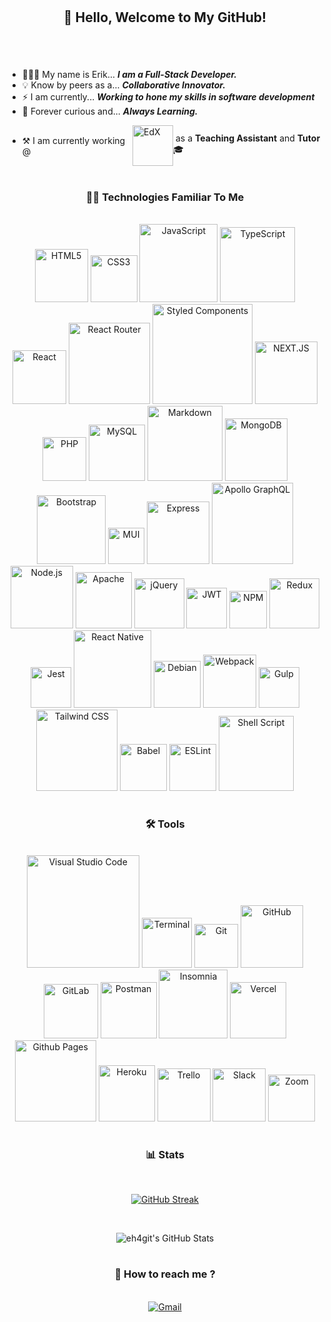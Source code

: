#

<div display="flex" align="center">
  <h2 align="center">
    👋 Hello, Welcome to My GitHub! 
  </h2>
</div>

#

<br/>

- 👨🏽‍💻 My name is Erik... **_I am a Full-Stack Developer._**
- 💡 Know by peers as a... **_Collaborative Innovator._**
- ⚡ I am currently... **_Working to hone my skills in software development_**
- 📖 Forever curious and... **_Always Learning._**
<ul style="display:flex;align-items:center;">
  <li>
    ⚒️ I am currently working @&nbsp;
    
  </li>
  <img alt="EdX" width="65px" src="https://img.shields.io/badge/edX-%2302262B.svg?style=for-the-badge&logo=edX&logoColor=white" />
  <li style="list-style:none;">&nbsp;as a <b>Teaching Assistant</b> and <b>Tutor</b>🎓</li>
</ul>

#

<h3 align="center">
  👨‍💻  Technologies Familiar To Me
</h3>

<br/>

<div align="center">
  <img alt="HTML5" width="85px" src="https://img.shields.io/badge/HTML5-E34F26?style=for-the-badge&logo=html5&logoColor=white" />
  <img alt="CSS3" width="75px" src="https://img.shields.io/badge/CSS3-1572B6?style=for-the-badge&logo=css3&logoColor=white" />
  <img alt="JavaScript" width="125px" src="https://img.shields.io/badge/JavaScript-F7DF1E?style=for-the-badge&logo=javascript&logoColor=black" />
  <img alt="TypeScript" width="120px" src="https://img.shields.io/badge/typescript-%23007ACC.svg?style=for-the-badge&logo=typescript&logoColor=white" />
  <img alt="React" width="86px" src="https://img.shields.io/badge/React-20232A?style=for-the-badge&logo=react&logoColor=61DAFB" />
  <img alt="React Router" width="130px" src="https://img.shields.io/badge/React_Router-CA4245?style=for-the-badge&logo=react-router&logoColor=white">
  <img alt="Styled Components" width="160px" src="https://img.shields.io/badge/styled--components-DB7093?style=for-the-badge&logo=styled-components&logoColor=white">
  <img alt="NEXT.JS" width="100px" src="https://img.shields.io/badge/next.js-000000?style=for-the-badge&logo=nextdotjs&logoColor=white"/>
  <img alt="PHP" width="70px" src="https://img.shields.io/badge/PHP-777BB4?style=for-the-badge&logo=php&logoColor=white" />
  <img alt="MySQL" width="90px" src="https://img.shields.io/badge/MySQL-00000F?style=for-the-badge&logo=mysql&logoColor=white"/>
  <img alt="Markdown" width="120px" src="https://img.shields.io/badge/Markdown-000000?style=for-the-badge&logo=markdown&logoColor=white"/>
  <img alt="MongoDB" width="100px" src="https://img.shields.io/badge/MongoDB-%234ea94b.svg?style=for-the-badge&logo=mongodb&logoColor=white"/>
  <img alt="Bootstrap" width="110px" src="https://img.shields.io/badge/bootstrap-%23563D7C.svg?style=for-the-badge&logo=bootstrap&logoColor=white"/>
  <img alt="MUI" width="58px" src="https://img.shields.io/badge/MUI-%230081CB.svg?style=for-the-badge&logo=mui&logoColor=white"/>
  <img alt="Express" width="100px" src="https://img.shields.io/badge/express.js-%23404d59.svg?style=for-the-badge&logo=express&logoColor=%2361DAFB"/>
  <img alt="Apollo GraphQL" width="130px" src="https://img.shields.io/badge/-ApolloGraphQL-311C87?style=for-the-badge&logo=apollo-graphql"/>
  <img alt="Node.js" width="100px" src="https://img.shields.io/badge/node.js-6DA55F?style=for-the-badge&logo=node.js&logoColor=white"/>
  <img alt="Apache" width="90px" src="https://img.shields.io/badge/apache-%23D42029.svg?style=for-the-badge&logo=apache&logoColor=white"/>
  <img alt="jQuery" width="80px" src="https://img.shields.io/badge/jquery-%230769AD.svg?style=for-the-badge&logo=jquery&logoColor=white"/>
  <img alt="JWT" width="65px" src="https://img.shields.io/badge/JWT-black?style=for-the-badge&logo=JSON%20web%20tokens"/>
  <img alt="NPM" width="60px" src="https://img.shields.io/badge/NPM-%23CB3837.svg?style=for-the-badge&logo=npm&logoColor=white"/>
  <img alt="Redux" width="80px" src="https://img.shields.io/badge/redux-%23593d88.svg?style=for-the-badge&logo=redux&logoColor=white"/>
  <img alt="Jest" width="65px" src="https://img.shields.io/badge/-jest-%23C21325?style=for-the-badge&logo=jest&logoColor=white"/>
  <img alt="React Native" width="124px" src="https://img.shields.io/badge/react_native-%2320232a.svg?style=for-the-badge&logo=react&logoColor=%2361DAFB"/>
  <img alt="Debian" width="75px" src="https://img.shields.io/badge/Debian-D70A53?style=for-the-badge&logo=debian&logoColor=white" />
  <img alt="Webpack" width="85px" src="https://img.shields.io/badge/webpack-%238DD6F9.svg?style=for-the-badge&logo=webpack&logoColor=black"/>
  <img alt="Gulp" width="65px" src="https://img.shields.io/badge/GULP-%23CF4647.svg?style=for-the-badge&logo=gulp&logoColor=white"/>
  <img alt="Tailwind CSS" width="130px" src="https://img.shields.io/badge/tailwindcss-%2338B2AC.svg?style=for-the-badge&logo=tailwind-css&logoColor=white"/>
  <img alt="Babel" width="75px" src="https://img.shields.io/badge/Babel-F9DC3e?style=for-the-badge&logo=babel&logoColor=black" />
  <img alt="ESLint" width="75px" src="https://img.shields.io/badge/ESLint-4B3263?style=for-the-badge&logo=eslint&logoColor=white" />
  <img alt="Shell Script" width="120px" src="https://img.shields.io/badge/shell_script-%23121011.svg?style=for-the-badge&logo=gnu-bash&logoColor=white" />

  <!--  css stuff, -->
</div>
 
#

<h3 align="center">
  🛠️ Tools
</h3>

<br/>

<div align="center">
  <img alt="Visual Studio Code"  width="180px" src="https://img.shields.io/badge/Visual_Studio_Code-0078D4?style=for-the-badge&logo=visual%20studio%20code&logoColor=white" />
  <img alt="Terminal"  width="80px" src="https://img.shields.io/badge/Terminal-100000?style=for-the-badge" />
  <img alt="Git"  width="70px" src="https://img.shields.io/badge/Git-F05032?style=for-the-badge&logo=git&logoColor=white" />
  <img alt="GitHub"  width="100px" src="https://img.shields.io/badge/GitHub-100000?style=for-the-badge&logo=github&logoColor=white" />
  <img alt="GitLab"  width="87px" src="https://img.shields.io/badge/gitlab-%23181717.svg?style=for-the-badge&logo=gitlab&logoColor=white" />
   <img alt="Postman"  width="90px" src="https://img.shields.io/badge/Postman-FF6C37?style=for-the-badge&logo=postman&logoColor=white" />
  <img alt="Insomnia"  width="110px" src="https://img.shields.io/badge/Insomnia-black?style=for-the-badge&logo=insomnia&logoColor=5849BE" />
  <img alt="Vercel"  width="90px" src="https://img.shields.io/badge/vercel-%23000000.svg?style=for-the-badge&logo=vercel&logoColor=white" />
  <img alt="Github Pages"  width="130px" src="https://img.shields.io/badge/github%20pages-121013?style=for-the-badge&logo=github&logoColor=white" />
  <img alt="Heroku"  width="90px" src="https://img.shields.io/badge/heroku-%23430098.svg?style=for-the-badge&logo=heroku&logoColor=white" />
  <img alt="Trello"  width="85px" src="https://img.shields.io/badge/Trello-%23026AA7.svg?style=for-the-badge&logo=Trello&logoColor=white" />
  <img alt="Slack"  width="85px" src="https://img.shields.io/badge/Slack-4A154B?style=for-the-badge&logo=slack&logoColor=white" />
  <img alt="Zoom"  width="75px" src="https://img.shields.io/badge/Zoom-2D8CFF?style=for-the-badge&logo=zoom&logoColor=white" />
</div>
        
#

<h3 align="center">
  📊 Stats
</h3>

<br/>

<div align="center">
  
  [![GitHub Streak](https://github-readme-streak-stats.herokuapp.com?user=eh4git&theme=soft-green&hide_border=true&dates=CB984A&currStreakLabel=49C977&currStreakNum=B98A43&sideNums=B98A43)](https://git.io/streak-stats)

<br/>

![eh4git's GitHub Stats](https://github-readme-stats.vercel.app/api?username=eh4git&show_icons=1&theme=gruvbox&count_private=1&hide_border=1&bg_color=222428&text_color=49C977&title_color=b68842&icon_color=84673b)

</div>

#

<h3 align="center">
  💬 How to reach me ?
</h3>

<br/>

<div align="center">
<a href="mailto:ehirsch760@gmail.com">
<img alt="Gmail" src="https://img.shields.io/badge/Gmail-D14836?style=for-the-badge&logo=gmail&logoColor=white" />
</a>

<br/>

</div>

